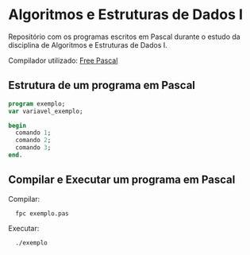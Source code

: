 # Algoritmos e Estruturas de Dados I
Repositório com os programas escritos em Pascal durante o estudo da disciplina de Algoritmos e Estruturas de Dados I.

Compilador utilizado: [Free Pascal](https://www.freepascal.org/)

## Estrutura de um programa em Pascal
```pascal
program exemplo;
var variavel_exemplo;

begin
  comando 1;
  comando 2;
  comando 3;
end.
```

## Compilar e Executar um programa em Pascal
Compilar:
```
  fpc exemplo.pas
```

Executar:
```
  ./exemplo
```
